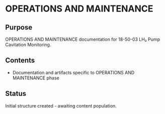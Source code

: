 # OPERATIONS AND MAINTENANCE

## Purpose
OPERATIONS AND MAINTENANCE documentation for 18-50-03 LH₂ Pump Cavitation Monitoring.

## Contents
- Documentation and artifacts specific to OPERATIONS AND MAINTENANCE phase

## Status
Initial structure created - awaiting content population.
